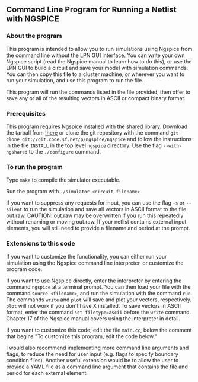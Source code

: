 ## Command Line Program for Running a Netlist with NGSPICE

### About the program
This program is intended to allow you to run simulations using Ngspice from the command line without the LPN GUI interface. You can write your own Ngspice script (read the Ngspice manual to learn how to do this), or use the LPN GUI to build a circuit and save your model with simulation commands. You can then copy this file to a cluster machine, or wherever you want to run your simulation, and use this program to run the file.

This program will run the commands listed in the file provided, then offer to save any or all of the resulting vectors in ASCII or compact binary format.

### Prerequisites
This program requires Ngspice installed with the shared library. Download the tarball from [!here](https://sourceforge.net/projects/ngspice/files/ng-spice-rework/28/ngspice-28.tar.gz/download) or clone the git repository with the command `git clone git://git.code.sf.net/p/ngspice/ngspice` and follow the instructions in the file `INSTALL` in the top level `ngspice` directory. Use the flag `--with-ngshared` to the `./configure` command.

### To run the program
Type `make` to compile the simulator executable.

Run the program with `./simulator <circuit filename>`

If you want to suppress any requests for input, you can use the flag `-s` or `--silent` to run the simulation and save all vectors
in ASCII format to the file out.raw. CAUTION: out.raw may be overwritten if you run this repeatedly without renaming or moving out.raw. If your netlist contains external input elements, you will still need to provide a filename and period at the prompt.

### Extensions to this code
If you want to customize the functionality, you can either run your simulation using the Ngspice command line interpreter, or customize the program code.

If you want to use Ngspice directly, enter the interpreter by entering the command `ngspice` at a terminal prompt. You can then load your file with the command `source <filename>`, and run the simulation with the command `run`. The commands `write` and `plot` will save and plot your vectors, respectively. `plot` will not work if you don't have X installed. To save vectors in ASCII format, enter the command `set filetype=ascii` before the `write` command. Chapter 17 of the Ngspice manual covers using the interpreter in detail.

If you want to customize this code, edit the file `main.cc`, below the comment that begins "To customize this program, edit the code below."

I would also recommend implementing more command line arguments and flags, to reduce the need for user input (e.g. flags to specify boundary condition files). Another useful extension would be to allow the user to provide a YAML file as a command line argument that contains the file and period for each external element.